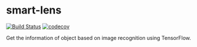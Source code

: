 # smart-lens

[![Build Status](https://travis-ci.org/kevalpatel2106/smart-lens.svg?branch=master)](https://travis-ci.org/kevalpatel2106/smart-lens) [![codecov](https://codecov.io/gh/kevalpatel2106/smart-lens/branch/master/graph/badge.svg)](https://codecov.io/gh/kevalpatel2106/smart-lens)

Get the information of object based on image recognition using TensorFlow.